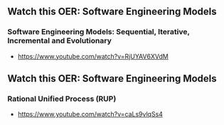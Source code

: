 ## Watch this OER: Software Engineering Models

### Software Engineering Models: Sequential, Iterative, Incremental and Evolutionary
- https://www.youtube.com/watch?v=RjUYAV6XVdM

## Watch this OER: Software Engineering Models

### Rational Unified Process (RUP)
- https://www.youtube.com/watch?v=caLs9vlqSs4
